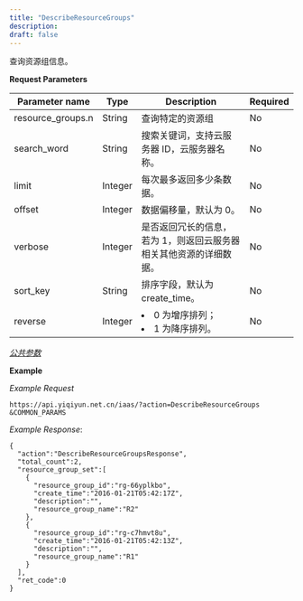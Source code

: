 ```yaml
---
title: "DescribeResourceGroups"
description: 
draft: false
---
```




查询资源组信息。

**Request Parameters**

| Parameter name | Type | Description | Required |
| --- | --- | --- | --- |
| resource_groups.n | String | 查询特定的资源组 | No |
| search_word | String | 搜索关键词，支持云服务器 ID，云服务器名称。 | No |
| limit | Integer | 每次最多返回多少条数据。 | No |
| offset | Integer | 数据偏移量，默认为 0。 | No |
| verbose | Integer | 是否返回冗长的信息，若为 1，则返回云服务器相关其他资源的详细数据。 | No |
| sort_key | String | 排序字段，默认为 create_time。 | No |
| reverse | Integer | <li>0 为增序排列；<li>1 为降序排列。 | No |

[_公共参数_](../../../parameters/)

**Example**

_Example Request_

```
https://api.yiqiyun.net.cn/iaas/?action=DescribeResourceGroups
&COMMON_PARAMS
```

_Example Response_:

```
{
  "action":"DescribeResourceGroupsResponse",
  "total_count":2,
  "resource_group_set":[
    {
      "resource_group_id":"rg-66yplkbo",
      "create_time":"2016-01-21T05:42:17Z",
      "description":"",
      "resource_group_name":"R2"
    },
    {
      "resource_group_id":"rg-c7hmvt8u",
      "create_time":"2016-01-21T05:42:13Z",
      "description":"",
      "resource_group_name":"R1"
    }
  ],
  "ret_code":0
}
```

